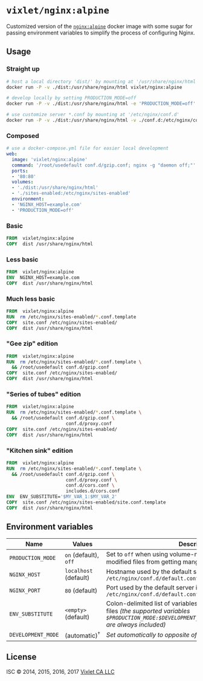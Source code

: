 # `vixlet/nginx:alpine`

Customized version of the [`nginx:alpine`](https://github.com/docker-library/docs/tree/master/nginx) docker image with some sugar for passing environment variables to simplify the process of configuring Nginx.

## Usage

### Straight up
```sh
# host a local directory 'dist/' by mounting at '/usr/share/nginx/html'
docker run -P -v ./dist:/usr/share/nginx/html vixlet/nginx:alpine

# develop locally by setting PRODUCTION_MODE=off
docker run -P -v ./dist:/usr/share/nginx/html -e 'PRODUCTION_MODE=off' vixlet/nginx:alpine

# use customize server *.conf by mounting at '/etc/nginx/conf.d'
docker run -P -v ./dist:/usr/share/nginx/html -v ./conf.d:/etc/nginx/conf.d vixlet/nginx:alpine
```

### Composed
```yml
# use a docker-compose.yml file for easier local development
web:
  image: 'vixlet/nginx:alpine'
  command: '/root/usedefault conf.d/gzip.conf; nginx -g "daemon off;"'
  ports:
  - '80:80'
  volumes:
  - './dist:/usr/share/nginx/html'
  - './sites-enabled:/etc/nginx/sites-enabled'
  environment:
  - 'NGINX_HOST=example.com'
  - 'PRODUCTION_MODE=off'
```

### Basic
```dockerfile
FROM  vixlet/nginx:alpine
COPY  dist /usr/share/nginx/html
```

### Less basic
```dockerfile
FROM  vixlet/nginx:alpine
ENV  NGINX_HOST=example.com
COPY  dist /usr/share/nginx/html
```

### Much less basic
```dockerfile
FROM  vixlet/nginx:alpine
RUN  rm /etc/nginx/sites-enabled/*.conf.template
COPY  site.conf /etc/nginx/sites-enabled/
COPY  dist /usr/share/nginx/html
```

### "Gee zip" edition
```dockerfile
FROM  vixlet/nginx:alpine
RUN  rm /etc/nginx/sites-enabled/*.conf.template \
  && /root/usedefault conf.d/gzip.conf
COPY  site.conf /etc/nginx/sites-enabled/
COPY  dist /usr/share/nginx/html
```

### "Series of tubes" edition
```dockerfile
FROM  vixlet/nginx:alpine
RUN  rm /etc/nginx/sites-enabled/*.conf.template \
  && /root/usedefault conf.d/gzip.conf \
                      conf.d/proxy.conf
COPY  site.conf /etc/nginx/sites-enabled/
COPY  dist /usr/share/nginx/html
```

### "Kitchen sink" edition
```dockerfile
FROM  vixlet/nginx:alpine
RUN  rm /etc/nginx/sites-enabled/*.conf.template \
  && /root/usedefault conf.d/gzip.conf \
                      conf.d/proxy.conf \
                      conf.d/cors.conf \
                      includes.d/cors.conf
ENV  ENV_SUBSTITUTE='$MY_VAR_1:$MY_VAR_2'
COPY  site.conf /etc/nginx/sites-enabled/site.conf.template
COPY  dist /usr/share/nginx/html
```

## Environment variables
| Name | Values | Description |
| ---- | ------ | ----------- |
| `PRODUCTION_MODE` | `on` (default), `off` | Set to `off` when using volume-mounted directories to prevent modified files from getting mangled by **sendfile**! |
| `NGINX_HOST` | `localhost` (default) | Hostname used by the default server in `/etc/nginx/conf.d/default.conf` |
| `NGINX_PORT` | `80` (default) | Port used by the default server in `/etc/nginx/conf.d/default.conf` |
| `ENV_SUBSTITUTE` | `<empty>` (default) | Colon-delimited list of variables to replace in `*.conf.template` files *(the supported variables `$PRODUCTION_MODE:$DEVELOPMENT_MODE:$NGINX_HOST:$NGINX_PORT` are always included)* |
| `DEVELOPMENT_MODE` | (automatic)<sup>†</sup> | *Set automatically to opposite of `PRODUCTION_MODE`* |

## License
ISC © 2014, 2015, 2016, 2017 [Vixlet CA LLC](http://www.vixlet.com/)
